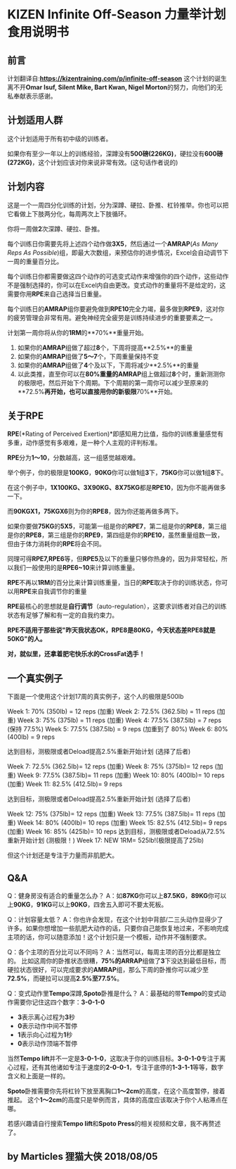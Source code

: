 # KIZEN Infinite Off-Season 力量举计划食用说明书

## 前言
计划翻译自:**https://kizentraining.com/p/infinite-off-season**
这个计划的诞生离不开**Omar Isuf, Silent Mike, Bart Kwan, Nigel Morton**的努力，向他们的无私奉献表示感谢。

## 计划适用人群
这个计划适用于所有初中级的训练者。

如果你有至少一年以上的训练经验，深蹲没有**500磅(226KG)**，硬拉没有**600磅(272KG)**，这个计划应该对你来说非常有效。(这句话作者说的)
## 计划内容
这是一个一周四分化训练的计划，分为深蹲、硬拉、卧推、杠铃推举。你也可以把它看做上下肢两分化，每周两次上下肢循环。

你将一周做**2**次深蹲、硬拉、卧推。

每个训练日你需要先将上述四个动作做**3X5**，然后通过一个**AMRAP**(*As Many Reps As Possible*)组，即最大次数组，来预估你的进步情况，Excel会自动调节下一周的重量百分比。

每个训练日你都需要做这四个动作的可选变式动作来增强你的四个动作，这些动作不是强制选择的，你可以在Excel内自由更改。变式动作的重量将不是给定的，这需要你用**RPE**来自己选择当日重量。

每个训练日的**AMRAP**组你要避免做到**RPE10**完全力竭，最多做到**RPE9**，这对你的疲劳管理会非常有用。避免神经完全疲劳是训练持续进步的重要要素之一。

计划第一周你将从你的**1RM**的**70%**重量开始。

1. 如果你的**AMRAP**组做了超过**8**个，下周将提高**2.5%**的重量
2. 如果你的**AMRAP**组做了**5～7**个，下周重量保持不变
3. 如果你的**AMRAP**组做了**4**个及以下，下周将减少**2.5%**的重量
4. 以此类推，直至你可以在**80%**重量的**AMRAP**组上做超过**8**个时，重新测测你的极限吧，然后开始下个周期。下个周期的第一周你可以减少至原来的**72.5%**再开始，也可以直接用你的新极限**70%**开始。

## 关于RPE
**RPE**(*Rating  of  Perceived  Exertion)*即感知用力比值，指你的训练重量感觉有多重，动作感觉有多艰难，是一种个人主观的评判标准。

**RPE**分为**1～10**，分数越高，这一组感觉越艰难。

举个例子，你的极限是**100KG**，**90KG**你可以做**1**组**3**下，**75KG**你可以做**1**组**8**下。

在这个例子中，**1X100KG、3X90KG、8X75KG**都是**RPE10**，因为你不能再做多一下。

而**90KGX1，75KGX6**则为你的**RPE8**，因为你还能再做多两下。

如果你要做**75KG**的**5X5**，可能第一组是你的**RPE7**，第二组是你的**RPE8**，第三组是你的**RPE8**，第三组是你的**RPE9**，第四组是你的**RPE10**，虽然重量组数一致，但由于体力消耗你的**RPE**将会不同。

同理可得**RPE7,RPE6**等，但**RPE5**及以下的重量只够你热身的，因为非常轻松，所以我们一般使用的是**RPE6~10**来计算训练重量。

**RPE**不再以**1RM**的百分比来计算训练重量，当日的**RPE**取决于你的训练状态，你可以用**RPE**来自我调节你的重量

**RPE**最核心的思想就是**自行调节**（auto-regulation），这要求训练者对自己的训练状态有足够了解和有一定的自我约束力。

**RPE不适用于那些说"昨天我状态OK，RPE8是80KG，今天状态差RPE8就是50KG"的人。**

**对，就似里，还拿着肥宅快乐水的CrossFat选手！**

## 一个真实例子

下面是一个使用这个计划17周的真实例子，这个人的极限是500lb

Week 1: 70% (350lb) = 12 reps (加重)
Week 2: 72.5% (362.5lb) = 11 reps (加重)
Week 3: 75% (375lb) = 11 reps (加重)
Week 4: 77.5% (387.5lb) = 7 reps (保持 77.5%)
Week 5: 77.5% (387.5lb) = 9 reps (加重到了 80%)
Week 6: 80% (400lb) = 9 reps

达到目标，测极限或者Deload提高2.5%重新开始计划 (选择了后者)

Week 7: 72.5% (362.5lb)= 12 reps (加重)
Week 8: 75% (375lb)= 12 reps (加重)
Week 9: 77.5% (387.5lb)= 11 reps (加重)
Week 10: 80% (400lb)= 10 reps (加重)
Week 11: 82.5% (412.5lb)= 9 reps

达到目标，测极限或者Deload提高2.5%重新开始计划 (选择了后者)

Week 12: 75% (375lb)= 12 reps (加重)
Week 13: 77.5% (387.5lb)= 11 reps (加重)
Week 14: 80% (400lb)= 10 reps (加重)
Week 15: 82.5% (412.5lb)= 9 reps (加重)
Week 16: 85% (425lb)= 10 reps
达到目标，测极限或者Deload从72.5%重新开始计划 (测极限！)
Week 17: NEW 1RM= 525lb!(极限提高了25lb)


但这个计划还是专注于力量而非肌肥大。
## Q&A
Q：健身房没有适合的重量怎么办？
A：如**87KG**你可以上**87.5KG**，**89KG**你可以上**90KG**，**91KG**可以上**90KG**，四舍五入即可不要太死板。

Q：计划容量太低？
A：你也许会发现，在这个计划中背部/二三头动作显得少了许多。如果你想增加一些肌肥大动作的话，只要你自己能恢复地过来，不影响完成主项的话，你可以随意添加！这个计划只是一个模板，动作并不强制要求。

Q：各个主项的百分比可以不同吗？
A：当然可以，每周主项的百分比都是独立的。
比如这周你的卧推状态很糟，**75%**的**ARRAP**组做了**3**下没达到最低目标，而硬拉状态很好，可以完成要求的**AMRAP**组，那么下周的卧推你可以减少至**72.5%**，而硬拉可以提高**2.5%**至**77.5%**。

Q：变式动作里**Tempo**深蹲,**Spoto**卧推是什么？
A：最基础的带**Tempo**的变式动作需要你记住这四个数字：**3-0-1-0**
- **3**表示离心过程为**3**秒
- **0**表示动作中间不暂停
- **1**表示向心过程为**1**秒
- **0**表示动作顶端不暂停

当然**Tempo lift**并不一定是**3-0-1-0**，这取决于你的训练目标。**3-0-1-0**专注于离心过程，还有其他诸如专注于速度的**2-0-0-1**，专注于底停的**1-3-1-1**等等，数字含义和上面是一样的。

**Spoto**卧推需要你先将杠铃下放至离胸口**1～2cm**的高度，在这个高度暂停，接着推起。
这个**1～2cm**的高度只是举例而言，具体的高度应该取决于你个人粘滞点在哪。

若感兴趣请自行搜索**Tempo lift**和**Spoto Press**的相关视频和文章，我不再赘述了。

## by Marticles  狸猫大侠 2018/08/05
